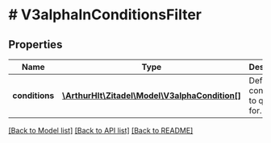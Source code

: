 # # V3alphaInConditionsFilter

## Properties

Name | Type | Description | Notes
------------ | ------------- | ------------- | -------------
**conditions** | [**\ArthurHlt\Zitadel\Model\V3alphaCondition[]**](V3alphaCondition.md) | Defines the conditions to query for. | [optional]

[[Back to Model list]](../../README.md#models) [[Back to API list]](../../README.md#endpoints) [[Back to README]](../../README.md)
